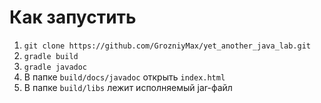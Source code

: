 # Как запустить
1. `git clone https://github.com/GrozniyMax/yet_another_java_lab.git`
2. `gradle build`
3. `gradle javadoc`
4. В папке `build/docs/javadoc` открыть `index.html`
5. В папке `build/libs` лежит исполняемый jar-файл
